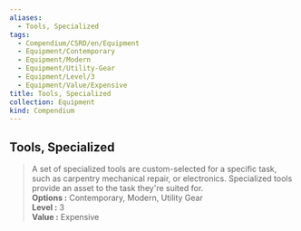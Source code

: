 ```yaml
---
aliases:
  - Tools, Specialized
tags:
  - Compendium/CSRD/en/Equipment
  - Equipment/Contemporary
  - Equipment/Modern
  - Equipment/Utility-Gear
  - Equipment/Level/3
  - Equipment/Value/Expensive
title: Tools, Specialized
collection: Equipment
kind: Compendium
---
```

## Tools, Specialized  
  
>A set of specialized tools are custom-selected for a specific task, such as carpentry mechanical repair, or electronics. Specialized tools provide an asset to the task they're suited for.  
> **Options :** Contemporary, Modern, Utility Gear  
> **Level :** 3  
> **Value :** Expensive